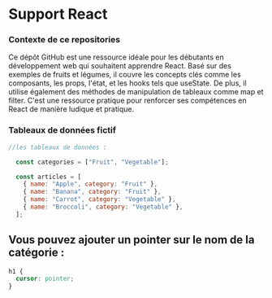# Support React 
### Contexte de ce repositories 

Ce dépôt GitHub est une ressource idéale pour les débutants en développement web qui souhaitent apprendre React. Basé sur des exemples de fruits et légumes, il couvre les concepts clés comme les composants, les props, l'état, et les hooks tels que useState. De plus, il utilise également des méthodes de manipulation de tableaux comme map et filter.
C'est une ressource pratique pour renforcer ses compétences en React de manière ludique et pratique.

### Tableaux de données fictif 
```js
//les tableaux de données :

  const categories = ["Fruit", "Vegetable"];

  const articles = [
    { name: "Apple", category: "Fruit" },
    { name: "Banana", category: "Fruit" },
    { name: "Carrot", category: "Vegetable" },
    { name: "Broccoli", category: "Vegetable" },
  ];
 ```


## Vous pouvez ajouter un pointer sur le nom de la catégorie :

```css
h1 {
  cursor: pointer;
}
```
